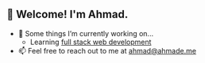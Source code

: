 ## 👋 Welcome! I'm Ahmad.
- 🌱 Some things I’m currently working on...
  - Learning [full stack web development](https://www.theodinproject.com/paths/full-stack-javascript)
- 📫 Feel free to reach out to me at ahmad@ahmade.me


<!--
**aelfakharany/aelfakharany** is a ✨ _special_ ✨ repository because its `README.md` (this file) appears on your GitHub profile.
-->
